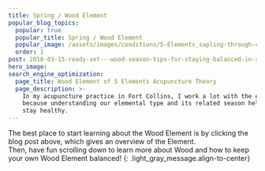 ```yaml
---
title: Spring / Wood Element
popular_blog_topics:
  popular: true
  popular_title: Spring / Wood Element
  popular_image: /assets/images/conditions/5-Elements_sapling-through-cement.jpg
  order: 1
post: 2018-03-15-ready-set---wood-season-tips-for-staying-balanced-in-spring
hero_image:
search_engine_optimization:
  page_title: Wood Element of 5 Elements Acupuncture Theory
  page_description: >-
    In my acupuncture practice in Fort Collins, I work a lot with the elements
    because understanding our elemental type and its related season helps us
    stay healthy.
---
```


The best place to start learning about the Wood Element is by clicking the blog post above, which gives an overview of the Element.<br>Then, have fun scrolling down to learn more about Wood and how to keep your own Wood Element balanced!
{: .light_gray_message.align-to-center}